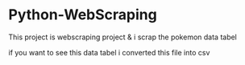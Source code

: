# Python-WebScraping

This project is webscraping project & i scrap the pokemon data tabel

if you want to see this data tabel i converted this file into csv

